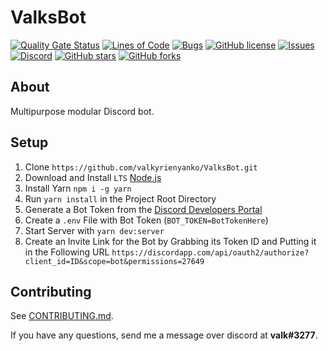 # ValksBot
[![Quality Gate Status](https://sonarcloud.io/api/project_badges/measure?project=valkyrienyanko_ValksBot&metric=alert_status)](https://sonarcloud.io/dashboard?id=valkyrienyanko_ValksBot)
[![Lines of Code](https://sonarcloud.io/api/project_badges/measure?project=valkyrienyanko_ValksBot&metric=ncloc)](https://sonarcloud.io/dashboard?id=valkyrienyanko_ValksBot)
[![Bugs](https://sonarcloud.io/api/project_badges/measure?project=valkyrienyanko_ValksBot&metric=bugs)](https://sonarcloud.io/dashboard?id=valkyrienyanko_ValksBot)
[![GitHub license](https://img.shields.io/github/license/valkyrienyanko/ValksBot?color=brightgreen)](https://github.com/valkyrienyanko/ValksBot/blob/master/LICENSE)
[![Issues](https://img.shields.io/github/issues/valkyrienyanko/ValksBot)](https://github.com/valkyrienyanko/ValksBot/issues)
[![Discord](https://img.shields.io/discord/453710350454620160.svg)](https://discordapp.com/invite/N9QVxbM)
[![GitHub stars](https://img.shields.io/github/stars/valkyrienyanko/ValksBot?color=brightgreen)](https://github.com/valkyrienyanko/ValksBot/stargazers)
[![GitHub forks](https://img.shields.io/github/forks/valkyrienyanko/ValksBot?color=brightgreen)](https://github.com/valkyrienyanko/ValksBot/network)

## About
Multipurpose modular Discord bot.

## Setup
1. Clone `https://github.com/valkyrienyanko/ValksBot.git`
2. Download and Install `LTS` [Node.js](https://nodejs.org/en/)
3. Install Yarn `npm i -g yarn`
4. Run `yarn install` in the Project Root Directory
5. Generate a Bot Token from the [Discord Developers Portal](https://discordapp.com/developers/applications/)
6. Create a `.env` File with Bot Token (`BOT_TOKEN=BotTokenHere`)
7. Start Server with `yarn dev:server`
8. Create an Invite Link for the Bot by Grabbing its Token ID and Putting it in the Following URL `https://discordapp.com/api/oauth2/authorize?client_id=ID&scope=bot&permissions=27649`

## Contributing
See [CONTRIBUTING.md](https://github.com/valkyrienyanko/ValksBot/blob/master/.github/CONTRIBUTING.md).

If you have any questions, send me a message over discord at **valk#3277**.
